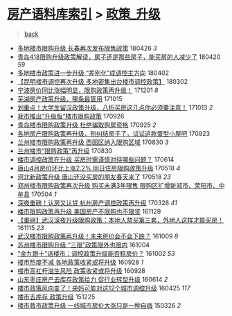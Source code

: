 [房产语料库索引](../../README.md)  > [政策_升级](政策_升级.md)
====
> [back](../README.md)

- [多地楼市限购升级 长春再次发布限售政策](http://jkwz.applinzi.com/ittc/7096217128531395594.html#%E5%A4%9A%E5%9C%B0%E6%A5%BC%E5%B8%82%E9%99%90%E8%B4%AD%E5%8D%87%E7%BA%A7+%E9%95%BF%E6%98%A5%E5%86%8D%E6%AC%A1%E5%8F%91%E5%B8%83%E9%99%90%E5%94%AE%E6%94%BF%E7%AD%96) 180426 *3* 
- [青岛418限购升级政策解读，房子还是那些房子，能买房的人减少了](http://jkwz.applinzi.com/ittc/7094109798880773136.html#%E9%9D%92%E5%B2%9B418%E9%99%90%E8%B4%AD%E5%8D%87%E7%BA%A7%E6%94%BF%E7%AD%96%E8%A7%A3%E8%AF%BB%EF%BC%8C%E6%88%BF%E5%AD%90%E8%BF%98%E6%98%AF%E9%82%A3%E4%BA%9B%E6%88%BF%E5%AD%90%EF%BC%8C%E8%83%BD%E4%B9%B0%E6%88%BF%E7%9A%84%E4%BA%BA%E5%87%8F%E5%B0%91%E4%BA%86) 180420 *59* 
- [多地楼市政策进一步升级 “差别化”成调控主方向](http://jkwz.applinzi.com/ittc/7087336161637041162.html#%E5%A4%9A%E5%9C%B0%E6%A5%BC%E5%B8%82%E6%94%BF%E7%AD%96%E8%BF%9B%E4%B8%80%E6%AD%A5%E5%8D%87%E7%BA%A7+%E2%80%9C%E5%B7%AE%E5%88%AB%E5%8C%96%E2%80%9D%E6%88%90%E8%B0%83%E6%8E%A7%E4%B8%BB%E6%96%B9%E5%90%91) 180402  
- [【昆明楼市调控再次升级 多地密集出台楼市调控政策】](http://jkwz.applinzi.com/ittc/7075766844072133648.html#%E3%80%90%E6%98%86%E6%98%8E%E6%A5%BC%E5%B8%82%E8%B0%83%E6%8E%A7%E5%86%8D%E6%AC%A1%E5%8D%87%E7%BA%A7+%E5%A4%9A%E5%9C%B0%E5%AF%86%E9%9B%86%E5%87%BA%E5%8F%B0%E6%A5%BC%E5%B8%82%E8%B0%83%E6%8E%A7%E6%94%BF%E7%AD%96%E3%80%91) 180302  
- [宁波房价同比涨幅明显，限购政策再升级！](http://jkwz.applinzi.com/ittc/7042142721744045073.html#%E5%AE%81%E6%B3%A2%E6%88%BF%E4%BB%B7%E5%90%8C%E6%AF%94%E6%B6%A8%E5%B9%85%E6%98%8E%E6%98%BE%EF%BC%8C%E9%99%90%E8%B4%AD%E6%94%BF%E7%AD%96%E5%86%8D%E5%8D%87%E7%BA%A7%EF%BC%81) 171201 *8* 
- [芜湖房产政策升级，哪条最管用](http://jkwz.applinzi.com/ittc/7024587482967049232.html#%E8%8A%9C%E6%B9%96%E6%88%BF%E4%BA%A7%E6%94%BF%E7%AD%96%E5%8D%87%E7%BA%A7%EF%BC%8C%E5%93%AA%E6%9D%A1%E6%9C%80%E7%AE%A1%E7%94%A8) 171015  
- [划重点！大学生留汉政策升级，八折买房这几点你必须要注意！](http://jkwz.applinzi.com/ittc/7023838783215240209.html#%E5%88%92%E9%87%8D%E7%82%B9%EF%BC%81%E5%A4%A7%E5%AD%A6%E7%94%9F%E7%95%99%E6%B1%89%E6%94%BF%E7%AD%96%E5%8D%87%E7%BA%A7%EF%BC%8C%E5%85%AB%E6%8A%98%E4%B9%B0%E6%88%BF%E8%BF%99%E5%87%A0%E7%82%B9%E4%BD%A0%E5%BF%85%E9%A1%BB%E8%A6%81%E6%B3%A8%E6%84%8F%EF%BC%81) 171013 *2* 
- [我市推出“升级版”楼市限购政策](http://jkwz.applinzi.com/ittc/7017618524615476240.html#%E6%88%91%E5%B8%82%E6%8E%A8%E5%87%BA%E2%80%9C%E5%8D%87%E7%BA%A7%E7%89%88%E2%80%9D%E6%A5%BC%E5%B8%82%E9%99%90%E8%B4%AD%E6%94%BF%E7%AD%96) 170926  
- [青岛楼市限购政策升级 杜绝骗取购房资格](http://jkwz.applinzi.com/ittc/7017203863831184400.html#%E9%9D%92%E5%B2%9B%E6%A5%BC%E5%B8%82%E9%99%90%E8%B4%AD%E6%94%BF%E7%AD%96%E5%8D%87%E7%BA%A7+%E6%9D%9C%E7%BB%9D%E9%AA%97%E5%8F%96%E8%B4%AD%E6%88%BF%E8%B5%84%E6%A0%BC) 170925 *2* 
- [各地房产限购政策再升级，别纠结房子了，试试这款蛋型小屋吧](http://jkwz.applinzi.com/ittc/7016544179684115472.html#%E5%90%84%E5%9C%B0%E6%88%BF%E4%BA%A7%E9%99%90%E8%B4%AD%E6%94%BF%E7%AD%96%E5%86%8D%E5%8D%87%E7%BA%A7%EF%BC%8C%E5%88%AB%E7%BA%A0%E7%BB%93%E6%88%BF%E5%AD%90%E4%BA%86%EF%BC%8C%E8%AF%95%E8%AF%95%E8%BF%99%E6%AC%BE%E8%9B%8B%E5%9E%8B%E5%B0%8F%E5%B1%8B%E5%90%A7) 170923  
- [兰州楼市限购政策再升级 西固区纳入限购区域](http://jkwz.applinzi.com/ittc/7007633960434402321.html#%E5%85%B0%E5%B7%9E%E6%A5%BC%E5%B8%82%E9%99%90%E8%B4%AD%E6%94%BF%E7%AD%96%E5%86%8D%E5%8D%87%E7%BA%A7+%E8%A5%BF%E5%9B%BA%E5%8C%BA%E7%BA%B3%E5%85%A5%E9%99%90%E8%B4%AD%E5%8C%BA%E5%9F%9F) 170830 *3* 
- [兰州楼市“限购政策”再升级](http://jkwz.applinzi.com/ittc/7007539505794647056.html#%E5%85%B0%E5%B7%9E%E6%A5%BC%E5%B8%82%E2%80%9C%E9%99%90%E8%B4%AD%E6%94%BF%E7%AD%96%E2%80%9D%E5%86%8D%E5%8D%87%E7%BA%A7) 170830  
- [楼市调控政策在升级 买房时需谨慎对待哪些问题？](http://jkwz.applinzi.com/ittc/6978992564135789573.html#%E6%A5%BC%E5%B8%82%E8%B0%83%E6%8E%A7%E6%94%BF%E7%AD%96%E5%9C%A8%E5%8D%87%E7%BA%A7+%E4%B9%B0%E6%88%BF%E6%97%B6%E9%9C%80%E8%B0%A8%E6%85%8E%E5%AF%B9%E5%BE%85%E5%93%AA%E4%BA%9B%E9%97%AE%E9%A2%98%EF%BC%9F) 170614  
- [唐山4月房价环比上涨2.2% 同日住房限购政策升级](http://jkwz.applinzi.com/ittc/6968937150002234372.html#%E5%94%90%E5%B1%B14%E6%9C%88%E6%88%BF%E4%BB%B7%E7%8E%AF%E6%AF%94%E4%B8%8A%E6%B6%A82.2%25+%E5%90%8C%E6%97%A5%E4%BD%8F%E6%88%BF%E9%99%90%E8%B4%AD%E6%94%BF%E7%AD%96%E5%8D%87%E7%BA%A7) 170518 *4* 
- [河北新政策升级 唐山还没买房的朋友春天来了](http://jkwz.applinzi.com/ittc/6968908904841872389.html#%E6%B2%B3%E5%8C%97%E6%96%B0%E6%94%BF%E7%AD%96%E5%8D%87%E7%BA%A7+%E5%94%90%E5%B1%B1%E8%BF%98%E6%B2%A1%E4%B9%B0%E6%88%BF%E7%9A%84%E6%9C%8B%E5%8F%8B%E6%98%A5%E5%A4%A9%E6%9D%A5%E4%BA%86) 170518 *23* 
- [郑州楼市限购政策再次升级 购买未满3年限售 限购区扩增新郑市、荥阳市、中牟县](http://jkwz.applinzi.com/ittc/6963725468795667461.html#%E9%83%91%E5%B7%9E%E6%A5%BC%E5%B8%82%E9%99%90%E8%B4%AD%E6%94%BF%E7%AD%96%E5%86%8D%E6%AC%A1%E5%8D%87%E7%BA%A7+%E8%B4%AD%E4%B9%B0%E6%9C%AA%E6%BB%A13%E5%B9%B4%E9%99%90%E5%94%AE+%E9%99%90%E8%B4%AD%E5%8C%BA%E6%89%A9%E5%A2%9E%E6%96%B0%E9%83%91%E5%B8%82%E3%80%81%E8%8D%A5%E9%98%B3%E5%B8%82%E3%80%81%E4%B8%AD%E7%89%9F%E5%8E%BF) 170504 *1* 
- [深夜重磅！认房又认贷 杭州房产调控政策再升级](http://jkwz.applinzi.com/ittc/6950207118845150213.html#%E6%B7%B1%E5%A4%9C%E9%87%8D%E7%A3%85%EF%BC%81%E8%AE%A4%E6%88%BF%E5%8F%88%E8%AE%A4%E8%B4%B7+%E6%9D%AD%E5%B7%9E%E6%88%BF%E4%BA%A7%E8%B0%83%E6%8E%A7%E6%94%BF%E7%AD%96%E5%86%8D%E5%8D%87%E7%BA%A7) 170328 *41* 
- [楼市限购政策再升级 美国房产不限购也不限贷](http://jkwz.applinzi.com/ittc/6905917432220091396.html#%E6%A5%BC%E5%B8%82%E9%99%90%E8%B4%AD%E6%94%BF%E7%AD%96%E5%86%8D%E5%8D%87%E7%BA%A7+%E7%BE%8E%E5%9B%BD%E6%88%BF%E4%BA%A7%E4%B8%8D%E9%99%90%E8%B4%AD%E4%B9%9F%E4%B8%8D%E9%99%90%E8%B4%B7) 161129  
- [【重磅】武汉深夜升级限购政策：本地人禁买第三套，外地人这样才能买房！](http://jkwz.applinzi.com/ittc/6900527970346599428.html#%E3%80%90%E9%87%8D%E7%A3%85%E3%80%91%E6%AD%A6%E6%B1%89%E6%B7%B1%E5%A4%9C%E5%8D%87%E7%BA%A7%E9%99%90%E8%B4%AD%E6%94%BF%E7%AD%96%EF%BC%9A%E6%9C%AC%E5%9C%B0%E4%BA%BA%E7%A6%81%E4%B9%B0%E7%AC%AC%E4%B8%89%E5%A5%97%EF%BC%8C%E5%A4%96%E5%9C%B0%E4%BA%BA%E8%BF%99%E6%A0%B7%E6%89%8D%E8%83%BD%E4%B9%B0%E6%88%BF%EF%BC%81) 161115 *23* 
- [武汉楼市限购政策再升级！未来房价会不会下跌？](http://jkwz.applinzi.com/ittc/6886895900835709956.html#%E6%AD%A6%E6%B1%89%E6%A5%BC%E5%B8%82%E9%99%90%E8%B4%AD%E6%94%BF%E7%AD%96%E5%86%8D%E5%8D%87%E7%BA%A7%EF%BC%81%E6%9C%AA%E6%9D%A5%E6%88%BF%E4%BB%B7%E4%BC%9A%E4%B8%8D%E4%BC%9A%E4%B8%8B%E8%B7%8C%EF%BC%9F) 161009 *8* 
- [苏州楼市限购升级 “三限”政策限外也限内](http://jkwz.applinzi.com/ittc/6885182571306025988.html#%E8%8B%8F%E5%B7%9E%E6%A5%BC%E5%B8%82%E9%99%90%E8%B4%AD%E5%8D%87%E7%BA%A7+%E2%80%9C%E4%B8%89%E9%99%90%E2%80%9D%E6%94%BF%E7%AD%96%E9%99%90%E5%A4%96%E4%B9%9F%E9%99%90%E5%86%85) 161004  
- [“金九银十”话楼市：调控政策升级能否稳房价？](http://jkwz.applinzi.com/ittc/6884374017225524228.html#%E2%80%9C%E9%87%91%E4%B9%9D%E9%93%B6%E5%8D%81%E2%80%9D%E8%AF%9D%E6%A5%BC%E5%B8%82%EF%BC%9A%E8%B0%83%E6%8E%A7%E6%94%BF%E7%AD%96%E5%8D%87%E7%BA%A7%E8%83%BD%E5%90%A6%E7%A8%B3%E6%88%BF%E4%BB%B7%EF%BC%9F) 161002 *53* 
- [楼市热度不减 各地政策收紧或将升级](http://jkwz.applinzi.com/ittc/6883058162554373124.html#%E6%A5%BC%E5%B8%82%E7%83%AD%E5%BA%A6%E4%B8%8D%E5%87%8F+%E5%90%84%E5%9C%B0%E6%94%BF%E7%AD%96%E6%94%B6%E7%B4%A7%E6%88%96%E5%B0%86%E5%8D%87%E7%BA%A7) 160928 *1* 
- [楼市高杠杆滋生风险 政策收紧或将升级](http://jkwz.applinzi.com/ittc/6882835390741873668.html#%E6%A5%BC%E5%B8%82%E9%AB%98%E6%9D%A0%E6%9D%86%E6%BB%8B%E7%94%9F%E9%A3%8E%E9%99%A9+%E6%94%BF%E7%AD%96%E6%94%B6%E7%B4%A7%E6%88%96%E5%B0%86%E5%8D%87%E7%BA%A7) 160928  
- [山东枣庄房产去库存政策给力 促行业转型升级](http://jkwz.applinzi.com/ittc/6843613095939015685.html#%E5%B1%B1%E4%B8%9C%E6%9E%A3%E5%BA%84%E6%88%BF%E4%BA%A7%E5%8E%BB%E5%BA%93%E5%AD%98%E6%94%BF%E7%AD%96%E7%BB%99%E5%8A%9B+%E4%BF%83%E8%A1%8C%E4%B8%9A%E8%BD%AC%E5%9E%8B%E5%8D%87%E7%BA%A7) 160614 *2* 
- [楼市政策风向变了！央妈可能对这12个城市调控升级](http://jkwz.applinzi.com/ittc/6825051702147154948.html#%E6%A5%BC%E5%B8%82%E6%94%BF%E7%AD%96%E9%A3%8E%E5%90%91%E5%8F%98%E4%BA%86%EF%BC%81%E5%A4%AE%E5%A6%88%E5%8F%AF%E8%83%BD%E5%AF%B9%E8%BF%9912%E4%B8%AA%E5%9F%8E%E5%B8%82%E8%B0%83%E6%8E%A7%E5%8D%87%E7%BA%A7) 160425 *117* 
- [楼市去库存 政策升级](http://jkwz.applinzi.com/ittc/6779634475915019269.html#%E6%A5%BC%E5%B8%82%E5%8E%BB%E5%BA%93%E5%AD%98+%E6%94%BF%E7%AD%96%E5%8D%87%E7%BA%A7) 151225  
- [楼市救市政策升级 一线城市房价大涨只是一种自嗨](http://jkwz.applinzi.com/ittc/547650611401545583.html#%E6%A5%BC%E5%B8%82%E6%95%91%E5%B8%82%E6%94%BF%E7%AD%96%E5%8D%87%E7%BA%A7+%E4%B8%80%E7%BA%BF%E5%9F%8E%E5%B8%82%E6%88%BF%E4%BB%B7%E5%A4%A7%E6%B6%A8%E5%8F%AA%E6%98%AF%E4%B8%80%E7%A7%8D%E8%87%AA%E5%97%A8) 150326 *2* 
